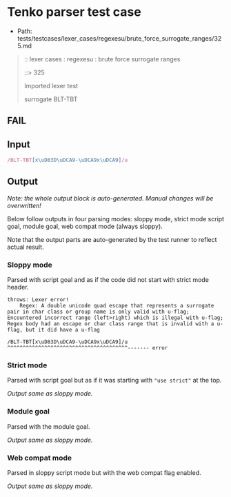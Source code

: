 # Tenko parser test case

- Path: tests/testcases/lexer_cases/regexesu/brute_force_surrogate_ranges/325.md

> :: lexer cases : regexesu : brute force surrogate ranges
>
> ::> 325
>
> Imported lexer test
>
> surrogate BLT-TBT

## FAIL

## Input

`````js
/BLT-TBT[x\uD83D\uDCA9-\uDCA9x\uDCA9]/u
`````

## Output

_Note: the whole output block is auto-generated. Manual changes will be overwritten!_

Below follow outputs in four parsing modes: sloppy mode, strict mode script goal, module goal, web compat mode (always sloppy).

Note that the output parts are auto-generated by the test runner to reflect actual result.

### Sloppy mode

Parsed with script goal and as if the code did not start with strict mode header.

`````
throws: Lexer error!
    Regex: A double unicode quad escape that represents a surrogate pair in char class or group name is only valid with u-flag; Encountered incorrect range (left>right) which is illegal with u-flag; Regex body had an escape or char class range that is invalid with a u-flag, but it did have a u-flag

/BLT-TBT[x\uD83D\uDCA9-\uDCA9x\uDCA9]/u
^^^^^^^^^^^^^^^^^^^^^^^^^^^^^^^^^^^^^^^------- error
`````

### Strict mode

Parsed with script goal but as if it was starting with `"use strict"` at the top.

_Output same as sloppy mode._

### Module goal

Parsed with the module goal.

_Output same as sloppy mode._

### Web compat mode

Parsed in sloppy script mode but with the web compat flag enabled.

_Output same as sloppy mode._
